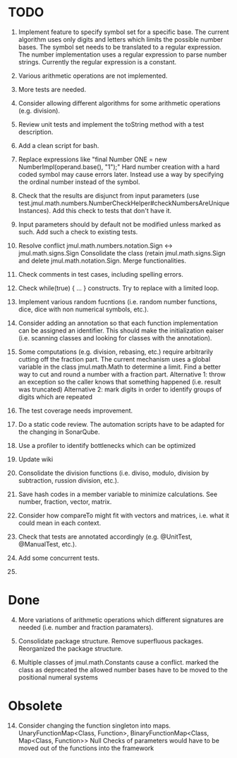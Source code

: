 
# TODO

1) Implement feature to specify symbol set for a specific base. The current algorithm uses only
   digits and letters which limits the possible number bases.
   The symbol set needs to be translated to a regular expression. The number implementation
   uses a regular expression to parse number strings. Currently the regular expression is a
   constant.

2) Various arithmetic operations are not implemented.

3) More tests are needed.

5) Consider allowing different algorithms for some arithmetic operations (e.g. division).

6) Review unit tests and implement the toString method with a test description.

8) Add a clean script for bash.

10) Replace expressions like "final Number ONE = new NumberImpl(operand.base(), "1");"
   Hard number creation with a hard coded symbol may cause errors later. Instead use a way by specifying
   the ordinal number instead of the symbol.

11) Check that the results are disjunct from input parameters (use test.jmul.math.numbers.NumberCheckHelper#checkNumbersAreUniqueInstances).
   Add this check to tests that don't have it.

12) Input parameters should by default not be modified unless marked as such.
   Add such a check to existing tests.

13) Resolve conflict jmul.math.numbers.notation.Sign <-> jmul.math.signs.Sign
   Consolidate the class (retain jmul.math.signs.Sign and delete jmul.math.notation.Sign. Merge functionalities.

15) Check comments in test cases, including spelling errors.

16) Check while(true) { ... } constructs. Try to replace with a limited loop.

17) Implement various random fucntions (i.e. random number functions, dice, dice with non numerical symbols, etc.).

18) Consider adding an annotation so that each function implementation can be assigned an identifier. This
   should make the initialization eaiser (i.e. scanning classes and looking for classes with the annotation).

19) Some computations (e.g. division, rebasing, etc.) require arbitrarily cutting off the fraction part. The current
   mechanism uses a global variable in the class jmul.math.Math to determine a limit.
   Find a better way to cut and round a number with a fraction part.
   Alternative 1: throw an exception so the caller knows that something happened (i.e. result was truncated)
   Alternative 2: mark digits in order to identify groups of digits which are repeated

20) The test coverage needs improvement.

21) Do a static code review.
   The automation scripts have to be adapted for the changing in SonarQube.

22) Use a profiler to identify bottlenecks which can be optimized

23) Update wiki

24) Consolidate the division functions (i.e. diviso, modulo, division by subtraction, russion division, etc.).

25) Save hash codes in a member variable to minimize calculations. See number, fraction, vector, matrix.

26) Consider how compareTo might fit with vectors and matrices, i.e. what it could mean in each context.

27) Check that tests are annotated accordingly (e.g. @UnitTest, @ManualTest, etc.).

28) Add some concurrent tests.

29)


# Done

4) More variations of arithmetic operations which different signatures are needed (i.e.
   number and fraction paramaters).

7) Consolidate package structure. Remove superfluous packages.
	Reorganized the package structure.

9) Multiple classes of jmul.math.Constants cause a conflict.
	marked the class as deprecated
	the allowed number bases have to be moved to the positional numeral systems


# Obsolete

14) Consider changing the function singleton into maps.
    UnaryFunctionMap<Class, Function>, BinaryFunctionMap<Class, Map<Class, Function>>
	Null Checks of parameters would have to be moved out of the functions into the framework
